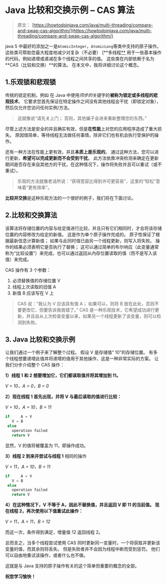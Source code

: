 # Java 比较和交换示例 – CAS 算法

> 原文： [https://howtodoinjava.com/java/multi-threading/compare-and-swap-cas-algorithm/](https://howtodoinjava.com/java/multi-threading/compare-and-swap-cas-algorithm/)

java 5 中最好的添加之一是`AtomicInteger`，`AtomicLong`等类中支持的原子操作。这些类可帮助您最大程度地减少对复杂（不必要） [**多线程[**](//howtodoinjava.com/category/java/multi-threading/ "multi-threading") 用于一些基本操作的代码，例如递增或递减在多个线程之间共享的值。 这些类在内部依赖于名为 **CAS（比较和交换）**的算法。 在本文中，我将详细讨论这个概念。

## 1.乐观锁和悲观锁

传统的锁定机制，例如 在 Java 中使用*同步的*关键字的**被称为锁定或多线程的悲观技术**。 它要求您首先保证在特定操作之间没有其他线程会干扰（即锁定对象），然后仅允许您访问任何实例/方法。

> 这就像说“请先关上门； 否则，其他骗子会进来重新整理您的东西。”

尽管上述方法是安全的并且确实有效，但是**在性能**上对您的应用程序造成了重大损失。 原因很简单，等待线程无法做任何事情，除非它们也有机会执行受保护的操作。

还有一种方法在性能上更有效，并且**本质上是乐观的**。 通过这种方法，您可以进行更新，**希望可以完成更新而不会受到干扰**。 此方法依靠冲突检测来确定在更新期间是否存在来自其他方的干扰，在这种情况下，操作将失败并且可以重试（或不重试）。

> 乐观的方法就像老话所说：“获得宽容比得到许可更容易”，这里的“轻松”意味着“更有效率”。

**比较并交换**是这种乐观方法的一个很好的例子，我们将在下面讨论。

## 2.比较和交换算法

该算法将存储位置的内容与给定值进行比较，并且只有它们相同时，才会将该存储位置的内容修改为给定的新值。 这是作为单个原子操作完成的。 原子性保证了根据最新信息计算新值； 如果与此同时值已由另一个线程更新，则写入将失败。 操作的结果必须表明它是否执行了替换； 这可以通过简单的布尔响应（此变量通常称为“比较设置”）来完成，也可以通过返回从内存位置读取的值（而不是写入该值）来完成。

CAS 操作有 3 个参数：

1.  必须替换值的存储位置 V
2.  线程上次读取的旧值 A
3.  新值 B 应该写在 V 上

> CAS 说：“我认为 V 应该具有值 A； 如果可以，则将 B 放在此处，否则不要更改它，但要告诉我我错了。” CAS 是一种乐观技术，它希望成功进行更新，并且自从上次检查变量以来，如果另一个线程更新了该变量，则可以检测到失败。

## 3\. Java 比较和交换示例

让我们通过一个例子来了解整个过程。 假设 V 是存储值“ 10”的存储位置。 有多个线程想要递增此值并将递增的值用于其他操作，这是一种非常实际的方案。 让我们分步介绍整个 CAS 操作：

**1）线程 1 和 2 想要增加它，它们都读取值并将其增加到 11。**

*V = 10，A = 0，B = 0*

**2）现在线程 1 首先出现，并将 V 与最后读取的值进行比较：**

*V = 10，A = 10，B = 11*

```java
if     A = V
   V = B
 else
   operation failed
   return V
```

显然，V 的值将被覆盖为 11，即操作成功。

**3）线程 2 到来并尝试与线程 1** 相同的操作

*V = 11，A = 10，B = 11*

```java
if     A = V
   V = B
 else
   operation failed
   return V
```

**4）在这种情况下，V 不等于 A，因此不替换值，并且返回 V 即 11 的当前值。 现在线程 2，再次使用以下值重试此操作：**

*V = 11，A = 11，B = 12*

而这一次，条件得到满足，增量值 12 返回线程 2。

总而言之，当多个线程尝试使用 CAS 同时更新同一变量时，一个将获胜并更新该变量的值，而其余则将丢失。 但是失败者并不会因为线程中断而受到惩罚。 他们可以自由地重试该操作，或者什么也不做。

这就是与 Java 支持的原子操作有关的这个简单但重要的概念的全部。

**祝您学习愉快！**